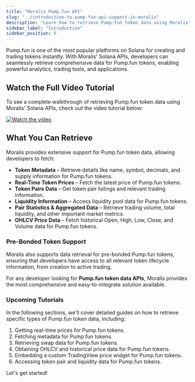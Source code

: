 ```yaml
---
title: "Moralis Pump.fun API"
slug: "../introduction-to-pump-fun-api-support-in-moralis"
description: "Learn how to retrieve Pump.fun token data using Moralis' Solana APIs."
sidebar_label: "Introduction"
sidebar_position: 0
---
```


Pump.fun is one of the most popular platforms on Solana for creating and trading tokens instantly. With Moralis' Solana APIs, developers can seamlessly retrieve comprehensive data for Pump.fun tokens, enabling powerful analytics, trading tools, and applications.

## Watch the Full Video Tutorial

To see a complete walkthrough of retrieving Pump.fun token data using Moralis' Solana APIs, check out the video tutorial below:

[![Watch the video](https://img.youtube.com/vi/pHuqtseaxj8/0.jpg)](https://www.youtube.com/watch?v=pHuqtseaxj8)

## What You Can Retrieve

Moralis provides extensive support for Pump.fun token data, allowing developers to fetch:

- **Token Metadata** – Retrieve details like name, symbol, decimals, and supply information for Pump.fun tokens.
- **Real-Time Token Prices** – Fetch the latest price of Pump.fun tokens.
- **Token Pairs Data** – Get token pair listings and relevant trading information.
- **Liquidity Information** – Access liquidity pool data for Pump.fun tokens.
- **Pair Statistics & Aggregated Data** – Retrieve trading volume, total liquidity, and other important market metrics.
- **OHLCV Price Data** – Fetch historical Open, High, Low, Close, and Volume data for Pump.fun tokens.

### Pre-Bonded Token Support

Moralis also supports data retrieval for pre-bonded Pump.fun tokens, ensuring that developers have access to all relevant token lifecycle information, from creation to active trading.

For any developer looking for **Pump.fun token data APIs**, Moralis provides the most comprehensive and easy-to-integrate solution available.

### Upcoming Tutorials

In the following sections, we'll cover detailed guides on how to retrieve specific types of Pump.fun token data, including:

1. Getting real-time prices for Pump.fun tokens.
2. Fetching metadata for Pump.fun tokens.
3. Retrieving swap data for Pump.fun tokens.
4. Obtaining OHLCV and historical price data for Pump.fun tokens.
5. Embedding a custom TradingView price widget for Pump.fun tokens.
6. Accessing token pair and liquidity data for Pump.fun tokens.

Let's get started!
